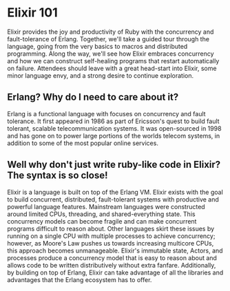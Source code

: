 # Elixir 101
Elixir provides the joy and productivity of Ruby with the concurrency and fault-tolerance of Erlang. Together, we'll take a guided tour through the language, going from the very basics to macros and distributed programming. Along the way, we'll see how Elixir embraces concurrency and how we can construct self-healing programs that restart automatically on failure. Attendees should leave with a great head-start into Elixir, some minor language envy, and a strong desire to continue exploration.

## Erlang? Why do I need to care about it?

Erlang is a functional language with focuses on concurrency and fault tolerance. It first appeared in 1986 as part of Ericsson's quest to build fault tolerant, scalable telecommunication systems. It was open-sourced in 1998 and has gone on to power large portions of the worlds telecom systems, in addition to some of the most popular online services.

## Well why don't just write ruby-like code in Elixir? The syntax is so close!

Elixir is a language is built on top of the Erlang VM. Elixir exists with the goal to build concurrent, distributed, fault-tolerant systems with productive and powerful language features. Mainstream languages were constructed around limited CPUs, threading, and shared-everything state. This concurrency models can become fragile and can make concurrent programs difficult to reason about. Other languages skirt these issues by running on a single CPU with multiple processes to achieve concurrency; however, as Moore's Law pushes us towards increasing multicore CPUs, this approach becomes unmanageable. Elixir's immutable state, Actors, and processes produce a concurrency model that is easy to reason about and allows code to be written distributively without extra fanfare. Additionally, by building on top of Erlang, Elixir can take advantage of all the libraries and advantages that the Erlang ecosystem has to offer.
